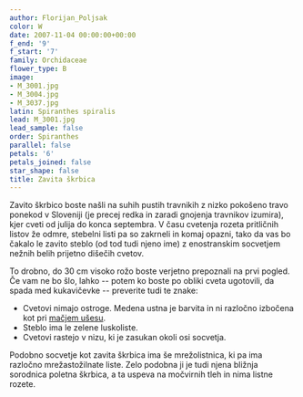 ```yaml
---
author: Florijan_Poljsak
color: W
date: 2007-11-04 00:00:00+00:00
f_end: '9'
f_start: '7'
family: Orchidaceae
flower_type: B
image:
- M_3001.jpg
- M_3004.jpg
- M_3037.jpg
latin: Spiranthes spiralis
lead: M_3001.jpg
lead_sample: false
order: Spiranthes
parallel: false
petals: '6'
petals_joined: false
star_shape: false
title: Zavita škrbica
---
```

Zavito škrbico boste našli na suhih pustih travnikih z nizko pokošeno travo ponekod v Sloveniji (je precej redka in zaradi gnojenja travnikov izumira), kjer cveti od julija do konca septembra. V času cvetenja rozeta pritličnih listov že odmre, stebelni listi pa so zakrneli in komaj opazni, tako da vas bo čakalo le zavito steblo (od tod tudi njeno ime) z enostranskim socvetjem nežnih belih prijetno dišečih cvetov.

To drobno, do 30 cm visoko rožo boste verjetno prepoznali na prvi pogled. Če vam ne bo šlo, lahko -- potem ko boste po obliki cveta ugotovili, da spada med kukavičevke -- preverite tudi te znake:

-   Cvetovi nimajo ostroge. Medena ustna je barvita in ni razločno izbočena kot pri [mačjem ušesu](../ophryssphegodesssp.sphegodes/).
-   Steblo ima le zelene luskoliste.
-   Cvetovi rastejo v nizu, ki je zasukan okoli osi socvetja.

Podobno socvetje kot zavita škrbica ima še mrežolistnica, ki pa ima razločno mrežastožilnate liste. Zelo podobna ji je tudi njena bližnja sorodnica poletna škrbica, a ta uspeva na močvirnih tleh in nima listne rozete.
